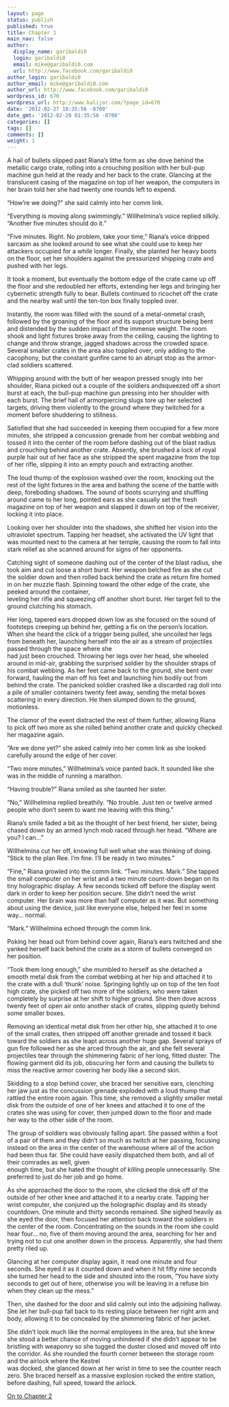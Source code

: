 ```yaml
---
layout: page
status: publish
published: true
title: Chapter 1
main_nav: false
author:
  display_name: garibaldi0
  login: garibaldi0
  email: mike@garibaldi0.com
  url: http://www.facebook.com/garibaldi0
author_login: garibaldi0
author_email: mike@garibaldi0.com
author_url: http://www.facebook.com/garibaldi0
wordpress_id: 670
wordpress_url: http://www.kalijor.com/?page_id=670
date: '2012-02-27 18:35:56 -0700'
date_gmt: '2012-02-28 01:35:56 -0700'
categories: []
tags: []
comments: []
weight: 1
---
```

A hail of bullets slipped past Riana&rsquo;s lithe form as she dove behind the metallic cargo crate, rolling into a crouching position with her bull-pup machine gun held at the ready and her back to the crate. Glancing at the translucent casing of the magazine on top of her weapon, the computers in her brain told her she had twenty one rounds left to expend.

&ldquo;How&rsquo;re we doing?&rdquo; she said calmly into her comm link.

&ldquo;Everything is moving along swimmingly.&rdquo; Willhelmina&rsquo;s voice replied silkily. &ldquo;Another five minutes should do it.&rdquo;

&ldquo;Five minutes. Right. No problem, take your time,&rdquo; Riana&rsquo;s voice dripped sarcasm as she looked around to see what she could use to keep her attackers occupied for a while longer. Finally, she planted her heavy boots on the floor, set her shoulders against the pressurized shipping crate and pushed with her legs.

It took a moment, but eventually the bottom edge of the crate came up off the floor and she redoubled her efforts, extending her legs and bringing her cybernetic strength fully to bear. Bullets continued to ricochet off the crate and the nearby wall until the ten-ton box finally toppled over.

Instantly, the room was filled with the sound of a metal-onmetal crash, followed by the groaning of the floor and its support structure being bent and distended by the sudden impact of the immense weight. The room shook and light fixtures broke away from the ceiling, causing the lighting to change and throw strange, jagged shadows across the crowded space. Several smaller crates in the area also toppled over, only adding to the cacophony, but the constant gunfire came to an abrupt stop as the armor-clad soldiers scattered.

Whipping around with the butt of her weapon pressed snugly into her shoulder, Riana picked out a couple of the soldiers andsqueezed off a short burst at each, the bull-pup machine gun pressing into her shoulder with each burst. The brief hail of armorpiercing slugs tore up her selected targets, driving them violently to the ground where they twitched for a moment before shuddering to stillness.

Satisfied that she had succeeded in keeping them occupied for a few more minutes, she stripped a concussion grenade from her combat webbing and tossed it into the center of the room before dashing out of the blast radius and crouching behind another crate. Absently, she brushed a lock of royal purple hair out of her face as she stripped the spent magazine from the top of her rifle, slipping it into an empty pouch and extracting another.

The loud thump of the explosion washed over the room, knocking out the rest of the light fixtures in the area and bathing the scene of the battle with deep, foreboding shadows. The sound of boots scurrying and shuffling around came to her long, pointed ears as she casually set the fresh magazine on top of her weapon and slapped it down on top of the receiver, locking it into place.

Looking over her shoulder into the shadows, she shifted her vision into the ultraviolet spectrum. Tapping her headset, she activated the UV light that was mounted next to the camera at her temple, causing the room to fall into stark relief as she scanned around for signs of her opponents.

Catching sight of someone dashing out of the center of the blast radius, she took aim and cut loose a short burst. Her weapon belched fire as she cut the soldier down and then rolled back behind the crate as return fire homed in on her muzzle flash. Spinning toward the other edge of the crate, she peeked around the container,<br />
leveling her rifle and squeezing off another short burst. Her target fell to the ground clutching his stomach.

Her long, tapered ears dropped down low as she focused on the sound of footsteps creeping up behind her, getting a fix on the person&rsquo;s location. When she heard the click of a trigger being pulled, she uncoiled her legs from beneath her, launching herself into the air as a stream of projectiles passed through the space where she<br />
had just been crouched. Throwing her legs over her head, she wheeled around in mid-air, grabbing the surprised soldier by the shoulder straps of his combat webbing. As her feet came back to the ground, she bent over forward, hauling the man off his feet and launching him bodily out from behind the crate. The panicked soldier crashed like a discarded rag doll into a pile of smaller containers twenty feet away, sending the metal boxes scattering in every direction. He then slumped down to the ground, motionless.

The clamor of the event distracted the rest of them further, allowing Riana to pick off two more as she rolled behind another crate and quickly checked her magazine again.

&ldquo;Are we done yet?&rdquo; she asked calmly into her comm link as she looked carefully around the edge of her cover.

&ldquo;Two more minutes,&rdquo; Willhelmina&rsquo;s voice panted back. It sounded like she was in the middle of running a marathon.

&ldquo;Having trouble?&rdquo; Riana smiled as she taunted her sister.

&ldquo;No,&rdquo; Willhelmina replied breathily. &ldquo;No trouble. Just ten or twelve armed people who don&rsquo;t seem to want me leaving with this thing.&rdquo;

Riana&rsquo;s smile faded a bit as the thought of her best friend, her sister, being chased down by an armed lynch mob raced through her head. &ldquo;Where are you? I can&hellip;&rdquo;

Willhelmina cut her off, knowing full well what she was thinking of doing. &ldquo;Stick to the plan Ree. I&rsquo;m fine. I&rsquo;ll be ready in two minutes.&rdquo;

&ldquo;Fine,&rdquo; Riana growled into the comm link. &ldquo;Two minutes.  Mark.&rdquo; She tapped the small computer on her wrist and a two minute count-down began on its tiny holographic display. A few seconds ticked off before the display went dark in order to keep her position secure. She didn&rsquo;t need the wrist computer. Her brain was more than half computer as it was. But something about using the device, just like everyone else, helped her feel in some way&hellip; normal.

&ldquo;Mark.&rdquo; Willhelmina echoed through the comm link.

Poking her head out from behind cover again, Riana&rsquo;s ears twitched and she yanked herself back behind the crate as a storm of bullets converged on her position.

&ldquo;Took them long enough,&rdquo; she mumbled to herself as she detached a smooth metal disk from the combat webbing at her hip and attached it to the crate with a dull &lsquo;thunk&rsquo; noise. Springing lightly up on top of the ten foot high crate, she picked off two more of the soldiers, who were taken completely by surprise at her shift to higher ground. She then dove across twenty feet of open air onto another stack of crates, slipping quietly behind some smaller boxes.

Removing an identical metal disk from her other hip, she attached it to one of the small crates, then stripped off another grenade and tossed it back toward the soldiers as she leapt across another huge gap. Several sprays of gun fire followed her as she arced through the air, and she felt several projectiles tear through the shimmering fabric of her long, fitted duster. The flowing garment did its job, obscuring her form and causing the bullets to miss the reactive armor covering her body like a second skin.

Skidding to a stop behind cover, she braced her sensitive ears, clenching her jaw just as the concussion grenade exploded with a loud thump that rattled the entire room again. This time, she removed a slightly smaller metal disk from the outside of one of her knees and attached it to one of the crates she was using for cover, then jumped down to the floor and made her way to the other side of the room.

The group of soldiers was obviously falling apart. She passed within a foot of a pair of them and they didn&rsquo;t so much as twitch at her passing, focusing instead on the area in the center of the warehouse where all of the action had been thus far. She could have easily dispatched them both, and all of their comrades as well, given<br />
enough time, but she hated the thought of killing people unnecessarily.  She preferred to just do her job and go home.

As she approached the door to the room, she clicked the disk off of the outside of her other knee and attached it to a nearby crate. Tapping her wrist computer, she conjured up the holographic display and its steady countdown. One minute and thirty seconds remained. She sighed heavily as she eyed the door, then focused her attention back toward the soldiers in the center of the room. Concentrating on the sounds in the room she could hear four&hellip; no, five of them moving around the area, searching for her and trying not to cut one another down in the process. Apparently, she had them pretty riled up.

Glancing at her computer display again, it read one minute and four seconds. She eyed it as it counted down and when it hit fifty nine seconds she turned her head to the side and shouted into the room, &ldquo;You have sixty seconds to get out of here, otherwise you will be leaving in a refuse bin when they clean up the mess.&rdquo;

Then, she dashed for the door and slid calmly out into the adjoining hallway. She let her bull-pup fall back to its resting place between her right arm and body, allowing it to be concealed by the shimmering fabric of her jacket.

She didn&rsquo;t look much like the normal employees in the area, but she knew she stood a better chance of moving unhindered if she didn&rsquo;t appear to be bristling with weaponry so she tugged the duster closed and moved off into the corridor. As she rounded the fourth corner between the storage room and the airlock where the Kestrel<br />
was docked, she glanced down at her wrist in time to see the counter reach zero. She braced herself as a massive explosion rocked the entire station, before dashing, full speed, toward the airlock.

<a title="Chapter 2" href="https://www.kalijor.com/books/keys-of-kalijor/the-third-key-of-kalijor/chapter-2">On to Chapter 2</a>

